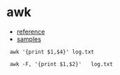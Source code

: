 # awk
- [reference](http://www.ruanyifeng.com/blog/2018/11/awk.html)
- [samples](https://www.runoob.com/linux/linux-comm-awk.html)


```
 awk '{print $1,$4}' log.txt

 awk -F, '{print $1,$2}'   log.txt
```